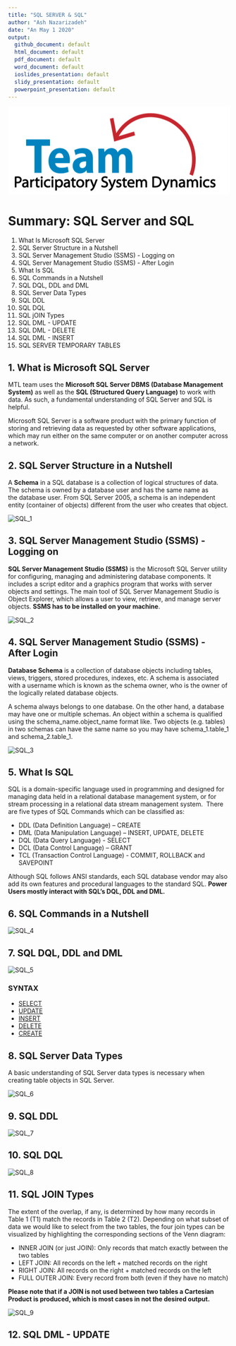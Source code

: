 ```yaml
---
title: "SQL SERVER & SQL"
author: "Ash Nazarizadeh"
date: "An May 1 2020"
output: 
  github_document: default
  html_document: default
  pdf_document: default
  word_document: default
  ioslides_presentation: default
  slidy_presentation: default
  powerpoint_presentation: default
---
```


<img src = "https://github.com/lzim/teampsd/blob/teampsd_style/teampsd_logo/team_psd_logo_sm.png"
     height = "200" width = "600">  

# Summary: SQL Server and SQL  
1. What Is Microsoft SQL Server
1. SQL Server Structure in a Nutshell
1. SQL Server Management Studio (SSMS) - Logging on  
1. SQL Server Management Studio (SSMS) - After Login   
1. What Is SQL  
1. SQL Commands in a Nutshell  
1. SQL DQL, DDL and DML
1. SQL Server Data Types  
1. SQL DDL   
1. SQL DQL
1. SQL jOIN Types
1. SQL DML - UPDATE 
1. SQL DML - DELETE
1. SQL DML - INSERT
1. SQL SERVER TEMPORARY TABLES

## 1. What is Microsoft SQL Server

MTL team uses the **Microsoft SQL Server DBMS (Database Management System)** as well as the **SQL (Structured Query Language)** to work with data. As such, a fundamental understanding of SQL Server and SQL is helpful.

Microsoft SQL Server is a software product with the primary function of storing and retrieving data as requested by other software applications, which may run either on the same computer or on another computer across a network.


## 2. SQL Server Structure in a Nutshell

A **Schema** in a SQL database is a collection of logical structures of data. The schema is owned by a database user and has the same name as the database user. From SQL Server 2005, a schema is an independent entity (container of objects) different from the user who creates that object.

![SQL_1](https://user-images.githubusercontent.com/39805164/80826303-dc8ffa80-8b96-11ea-8b42-e3f3f25c0bd2.png)

## 3. SQL Server Management Studio (SSMS) - Logging on
**SQL Server Management Studio (SSMS)** is the Microsoft SQL Server utility for configuring, managing and administering database components. It includes a script editor and a graphics program that works with server objects and settings. The main tool of SQL Server Management Studio is Object Explorer, which allows a user to view, retrieve, and manage server objects. **SSMS has to be installed on your machine**. 

![SQL_2](https://user-images.githubusercontent.com/39805164/80826886-d4848a80-8b97-11ea-9df3-3f37ba5737eb.png)

## 4. SQL Server Management Studio (SSMS) - After Login   

**Database Schema** is a collection of database objects including tables, views, triggers, stored procedures, indexes, etc. A schema is associated with a username which is known as the schema owner, who is the owner of the logically related database objects.

A schema always belongs to one database. On the other hand, a database may have one or multiple schemas. An object within a schema is qualified using the schema_name.object_name format like. Two objects (e.g. tables) in two schemas can have the same name so you may have schema_1.table_1 and schema_2.table_1.

![SQL_3](https://user-images.githubusercontent.com/39805164/80827462-db5fcd00-8b98-11ea-8a4c-2457df5569f8.png)

## 5. What Is SQL  

SQL is a domain-specific language used in programming and designed for managing data held in a relational database management system, or for stream processing in a relational data stream management system. 
There are five types of SQL Commands which can be classified as:

- DDL (Data Definition Language) – CREATE 
- DML (Data Manipulation Language) – INSERT, UPDATE, DELETE
- DQL (Data Query Language) - SELECT
- DCL (Data Control Language) – GRANT 
- TCL (Transaction Control Language) - COMMIT, ROLLBACK and SAVEPOINT

Although SQL follows ANSI standards, each SQL database vendor may also add its own features and procedural languages to the standard SQL. **Power Users mostly interact with SQL’s DQL, DDL and DML.**
 
## 6. SQL Commands in a Nutshell  

![SQL_4](https://user-images.githubusercontent.com/39805164/80828250-d4858a00-8b99-11ea-8415-56ead9b48b9e.png)

## 7. SQL DQL, DDL and DML

![SQL_5](https://user-images.githubusercontent.com/39805164/80828663-8329ca80-8b9a-11ea-8f33-e5dd7c3e1073.png)

### SYNTAX
- [SELECT](https://docs.microsoft.com/en-us/sql/t-sql/queries/select-transact-sql?view=sql-server-ver15)
- [UPDATE](https://docs.microsoft.com/en-us/sql/t-sql/queries/update-transact-sql?view=sql-server-ver15) 
- [INSERT](https://docs.microsoft.com/en-us/sql/t-sql/statements/insert-transact-sql?view=sql-server-ver15) 
- [DELETE](https://docs.microsoft.com/en-us/sql/t-sql/statements/delete-transact-sql?view=sql-server-ver15) 
- [CREATE](https://docs.microsoft.com/en-us/sql/t-sql/statements/create-table-transact-sql?view=sql-server-ver15) 


## 8. SQL Server Data Types

A basic understanding of SQL Server data types is necessary when creating table objects in SQL Server.

![SQL_6](https://user-images.githubusercontent.com/39805164/80830373-b3269d00-8b9d-11ea-8581-dc7d6a70af8a.png)


## 9.  SQL DDL 

![SQL_7](https://user-images.githubusercontent.com/39805164/80830626-229c8c80-8b9e-11ea-95bd-125cae94c865.png)

## 10.  SQL DQL

![SQL_8](https://user-images.githubusercontent.com/39805164/80830832-8aeb6e00-8b9e-11ea-8cce-c9b40da2fc20.png)

## 11.  SQL JOIN Types

The extent of the overlap, if any, is determined by how many records in Table 1 (T1) match the records in Table 2 (T2). Depending on what subset of data we would like to select from the two tables, the four join types can be visualized by highlighting the corresponding sections of the Venn diagram:

- INNER JOIN (or just JOIN): Only records that match exactly between the two tables 
- LEFT JOIN: All records on the left + matched records on the right
- RIGHT JOIN: All records on the right + matched records on the left
- FULL OUTER JOIN: Every record from both (even if they have no match)

**Please note that if a JOIN is not used between two tables a Cartesian Product is produced, which is most cases in not the desired output.**

![SQL_9](https://user-images.githubusercontent.com/39805164/80834920-917de380-8ba6-11ea-84b2-e4f19c501910.png)


## 12. SQL DML - UPDATE



